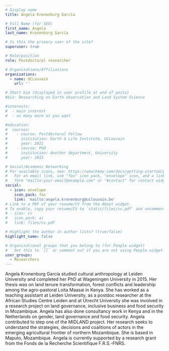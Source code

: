```yaml
---
# Display name
title: Angela Kronenburg García

# Full Name (for SEO)
first_name: Angela 
last_name: Kronenburg García

# Is this the primary user of the site?
superuser: true

# Role/position
role: Postdoctoral researcher

# Organizations/Affiliations
organizations:
  - name: UCLouvain
    url: ''

# Short bio (displayed in user profile at end of posts)
#bio: Researching on Earth observation and Land System Science

#interests:
#  - main interest
#  - as many more as you want

#education:
#  courses:
#    - course: Postdoctoral Fellow 
#      institution: Earth & Life Institute, UCLouvain
#      year: 2021
#    - course: PhD 
#      institution: Another department, University
#      year: 2015

# Social/Academic Networking
# For available icons, see: https://wowchemy.com/docs/getting-started/page-builder/#icons
#   For an email link, use "fas" icon pack, "envelope" icon, and a link in the
#   form "mailto:your-email@example.com" or "#contact" for contact widget.
social:
  - icon: envelope
    icon_pack: fas
    link: 'mailto:angela.kronenburg@uclouvain.be'
# Link to a PDF of your resume/CV from the About widget.
# To enable, copy your resume/CV to `static/files/cv.pdf` and uncomment the lines below.
# - icon: cv
#   icon_pack: ai
#   link: files/cv.pdf

# Highlight the author in author lists? (true/false)
highlight_name: false

# Organizational groups that you belong to (for People widget)
#   Set this to `[]` or comment out if you are not using People widget.
user_groups:
  - Researchers
---
```


Angela Kronenburg García studied cultural anthropology at Leiden University and completed her PhD at Wageningen University in 2015. Her thesis was on land tenure transformation, forest conflicts and leadership among the agro-pastoral Loita Maasai in Kenya. She has worked as a teaching assistant at Leiden University, as a postdoc researcher at the African Studies Centre Leiden and at Utrecht University she was involved in a research project on land governance, inclusive business and food security in Mozambique. Angela has also done consultancy work in Kenya and in the Netherlands on gender, land governance and food security.
Angela contributed to step one of the MIDLAND project. Her research seeks to understand the strategies, decisions and coalitions of actors in the emerging agricultural frontier of northern Mozambique. She is based in Maputo, Mozambique. Angela is currently supported by a research grant from the Fonds de la Recherche Scientifique F.R.S.-FNRS. 